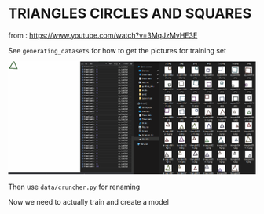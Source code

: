 # TRIANGLES CIRCLES AND SQUARES

from : https://www.youtube.com/watch?v=3MqJzMvHE3E

See `generating_datasets` for how to get the pictures for training set

![generate](generating_dataset.gif)

Then use `data/cruncher.py` for renaming

Now we need to actually train and create a model
